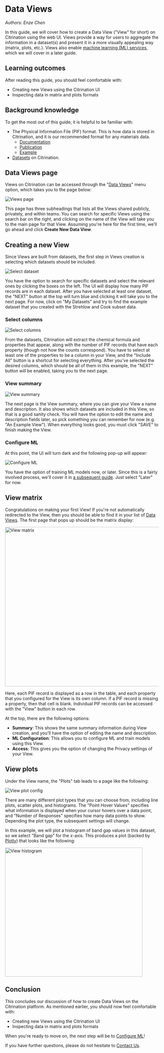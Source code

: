 # Data Views
*Authors: Enze Chen*

In this guide, we will cover how to create a Data View ("View" for short) on Citrination using the web UI. Views provide a way for users to aggregate the information in a dataset(s) and present it in a more visually appealing way (matrix, plots, etc.). Views also enable [machine learning (ML) services](06_machine_learning.md), which we will cover in a later guide.

## Learning outcomes
After reading this guide, you should feel comfortable with:
* Creating new Views using the Citrination UI
* Inspecting data in matrix and plots formats

## Background knowledge
To get the most out of this guide, it is helpful to be familiar with:
* The Physical Information File (PIF) format. This is how data is stored in Citrination, and it is our recommended format for any materials data.
  * [Documentation](http://citrineinformatics.github.io/pif-documentation/schema_definition/index.html)
  * [Publication](https://www.cambridge.org/core/journals/mrs-bulletin/article/beyond-bulk-single-crystals-a-data-format-for-all-materials-structurepropertyprocessing-relationships/AADBAEDA62B0391D708CF02269989E8B)
  * [Example](https://github.com/CitrineInformatics/learn-citrination/blob/master/AdvancedPif.ipynb)
* [Datasets](02_data_management.md) on Citrination.

## Data Views page
Views on Citrination can be accessed through the "[Data Views](https://citrination.com/data_views)" menu option, which takes you to the page below:   

![Views page](fig/21_views_page.png "Views page")   

This page has three subheadings that lists all the Views shared publicly, privately, and within teams. You can search for specific Views using the search bar on the right, and clicking on the name of the View will take you to the main page for that View. Assuming you're here for the first time, we'll go ahead and click **Create New Data View**.

## Creating a new View
Since Views are built from datasets, the first step in Views creation is selecting which datasets should be included.   

![Select dataset](fig/22_select_dataset.png "Select dataset")   

You have the option to search for specific datasets and select the relevant ones by clicking the boxes on the left. The UI will display how many PIF records are in each dataset. After you have selected at least one dataset, the "NEXT" button at the top will turn blue and clicking it will take you to the next page. For now, click on "My Datasets" and try to find the example dataset that you created with the Strehlow and Cook subset data.

### Select columns
![Select columns](fig/23_select_columns.png "Select columns")   

From the datasets, Citrination will extract the chemical formula and properties that appear, along with the number of PIF records that have each property (though not how the counts correspond). You have to select at least one of the properties to be a column in your View, and the "Include All" button is a shortcut for selecting everything. After you've selected the desired columns, which should be all of them in this example, the "NEXT" button will be enabled, taking you to the next page.

### View summary
![View summary](fig/24_view_summary.png "View summary")   

The next page is the View summary, where you can give your View a name and description. It also shows which datasets are included in this View, so that is a good sanity check. You will have the option to edit the name and description fields later, so pick something you can remember for now (e.g. "An Example View"). When everything looks good, you must click "SAVE" to finish making the View.


### Configure ML
At this point, the UI will turn dark and the following pop-up will appear:   

![Configure ML](fig/25_configure_ml.png "Configure ML")   

You have the option of training ML models now, or later. Since this is a fairly involved process, we'll cover it in [a subsequent guide](06_machine_learning.md). Just select "Later" for now.

## View matrix
Congratulations on making your first View! If you're not automatically redirected to the View, then you should be able to find it in your list of [Data Views](https://citrination.com/data_views). The first page that pops up should be the matrix display:

<img src="fig/26_view_matrix.png" alt="View matrix" width="700" height="521">  

Here, each PIF record is displayed as a row in the table, and each property that you configured for the View is its own column. If a PIF record is missing a property, then that cell is blank. Individual PIF records can be accessed with the "View" button in each row.

At the top, there are the following options:
* **Summary**: This shows the same summary information during View creation, and you'll have the option of editing the name and description.
* **ML Configuration**: This allows you to configure ML and train models using this View.
* **Access**: This gives you the option of changing the Privacy settings of your View.

## View plots
Under the View name, the "Plots" tab leads to a page like the following:

![View plot config](fig/27_view_plots1.png "View plot config")

There are many different plot types that you can choose from, including line plots, scatter plots, and histograms. The "Point Hover Values" specifies what information is displayed when your cursor hovers over a data point, and "Number of Responses" specifies how many data points to show. Depending the plot type, the subsequent settings will change.

In this example, we will plot a histogram of band gap values in this dataset, so we select "Band gap" for the *x*-axis. This produces a plot (backed by [Plotly](https://plot.ly/)) that looks like the following:

<img src="fig/27_view_plots2.png" alt="View histogram" width="450" height="422">  

## Conclusion
This concludes our discussion of how to create Data Views on the Citrination platform. As mentioned earlier, you should now feel comfortable with:
* Creating new Views using the Citrination UI
* Inspecting data in matrix and plots formats

When you're ready to move on, the next step will be to [Configure ML](06_machine_learning.md)!

If you have further questions, please do not hesitate to [Contact Us](https://citrine.io/contact/).
